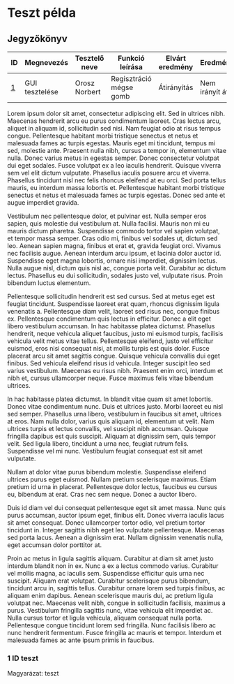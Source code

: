 # Teszt példa

  

## Jegyzőkönyv

  

|ID| Megnevezés | Tesztelő neve | Funkció leírása | Elvárt eredmény | Eredmény | Megfelelősségi státusz |
|---| ---------------------------------------- | ------------- | --------------- | --------------- | -------- | ---------------------- |
|[1](#1-ID-teszt)| GUI tesztelése|Orosz Norbert|Regisztráció mégse gomb | Átirányítás|Nem irányít át |Javítás kell	|

Lorem ipsum dolor sit amet, consectetur adipiscing elit. Sed in ultrices nibh. Maecenas hendrerit arcu eu purus condimentum laoreet. Cras lectus arcu, aliquet in aliquam id, sollicitudin sed nisi. Nam feugiat odio at risus tempus congue. Pellentesque habitant morbi tristique senectus et netus et malesuada fames ac turpis egestas. Mauris eget mi tincidunt, tempus mi sed, molestie ante. Praesent nulla nibh, cursus a tempor in, elementum vitae nulla. Donec varius metus in egestas semper. Donec consectetur volutpat dui eget sodales. Fusce volutpat ex a leo iaculis hendrerit. Quisque viverra sem vel elit dictum vulputate. Phasellus iaculis posuere arcu et viverra. Phasellus tincidunt nisl nec felis rhoncus eleifend at eu orci. Sed porta tellus mauris, eu interdum massa lobortis et. Pellentesque habitant morbi tristique senectus et netus et malesuada fames ac turpis egestas. Donec sed ante et augue imperdiet gravida.

Vestibulum nec pellentesque dolor, et pulvinar est. Nulla semper eros sapien, quis molestie dui vestibulum at. Nulla facilisi. Mauris non mi eu mauris dictum pharetra. Suspendisse commodo tortor vel sapien volutpat, et tempor massa semper. Cras odio mi, finibus vel sodales ut, dictum sed leo. Aenean sapien magna, finibus et erat et, gravida feugiat orci. Vivamus nec facilisis augue. Aenean interdum arcu ipsum, et lacinia dolor auctor id. Suspendisse eget magna lobortis, ornare nisi imperdiet, dignissim lectus. Nulla augue nisl, dictum quis nisl ac, congue porta velit. Curabitur ac dictum lectus. Phasellus eu dui sollicitudin, sodales justo vel, vulputate risus. Proin bibendum luctus elementum.

Pellentesque sollicitudin hendrerit est sed cursus. Sed at metus eget est feugiat tincidunt. Suspendisse laoreet erat quam, rhoncus dignissim ligula venenatis a. Pellentesque diam velit, laoreet sed risus nec, congue finibus ex. Pellentesque condimentum quis lectus in efficitur. Donec a elit eget libero vestibulum accumsan. In hac habitasse platea dictumst. Phasellus hendrerit, neque vehicula aliquet faucibus, justo mi euismod turpis, facilisis vehicula velit metus vitae tellus. Pellentesque eleifend, justo vel efficitur euismod, eros nisi consequat nisi, at mollis turpis est quis dolor. Fusce placerat arcu sit amet sagittis congue. Quisque vehicula convallis dui eget finibus. Sed vehicula eleifend risus id vehicula. Integer suscipit leo sed varius vestibulum. Maecenas eu risus nibh. Praesent enim orci, interdum et nibh et, cursus ullamcorper neque. Fusce maximus felis vitae bibendum ultrices.

In hac habitasse platea dictumst. In blandit vitae quam sit amet lobortis. Donec vitae condimentum nunc. Duis et ultrices justo. Morbi laoreet eu nisl sed semper. Phasellus urna libero, vestibulum in faucibus sit amet, ultrices at eros. Nam nulla dolor, varius quis aliquam id, elementum ut velit. Nam ultrices turpis et lectus convallis, vel suscipit nibh accumsan. Quisque fringilla dapibus est quis suscipit. Aliquam at dignissim sem, quis tempor velit. Sed ligula libero, tincidunt a urna nec, feugiat rutrum felis. Suspendisse vel mi nunc. Vestibulum feugiat consequat est sit amet vulputate.

Nullam at dolor vitae purus bibendum molestie. Suspendisse eleifend ultrices purus eget euismod. Nullam pretium scelerisque maximus. Etiam pretium id urna in placerat. Pellentesque dolor lectus, faucibus eu cursus eu, bibendum at erat. Cras nec sem neque. Donec a auctor libero.

Duis id diam vel dui consequat pellentesque eget sit amet massa. Nunc quis purus accumsan, auctor ipsum eget, finibus elit. Donec viverra iaculis lacus sit amet consequat. Donec ullamcorper tortor odio, vel pretium tortor tincidunt in. Integer sagittis nibh eget leo vulputate pellentesque. Maecenas sed porta lacus. Aenean a dignissim erat. Nullam dignissim venenatis nulla, eget accumsan dolor porttitor at.

Proin ac metus in ligula sagittis aliquam. Curabitur at diam sit amet justo interdum blandit non in ex. Nunc a ex a lectus commodo varius. Curabitur vel mollis magna, ac iaculis sem. Suspendisse efficitur quis urna nec suscipit. Aliquam erat volutpat. Curabitur scelerisque purus bibendum, tincidunt arcu in, sagittis tellus. Curabitur ornare lorem sed turpis finibus, ac aliquam enim dapibus. Aenean scelerisque mauris dui, ac pretium ligula volutpat nec. Maecenas velit nibh, congue in sollicitudin facilisis, maximus a purus. Vestibulum fringilla sagittis nunc, vitae vehicula elit imperdiet ac. Nulla cursus tortor et ligula vehicula, aliquam consequat nulla porta. Pellentesque congue tincidunt lorem sed fringilla. Nunc facilisis libero ac nunc hendrerit fermentum. Fusce fringilla ac mauris et tempor. Interdum et malesuada fames ac ante ipsum primis in faucibus.
  


###  1 ID teszt
Magyarázat: teszt